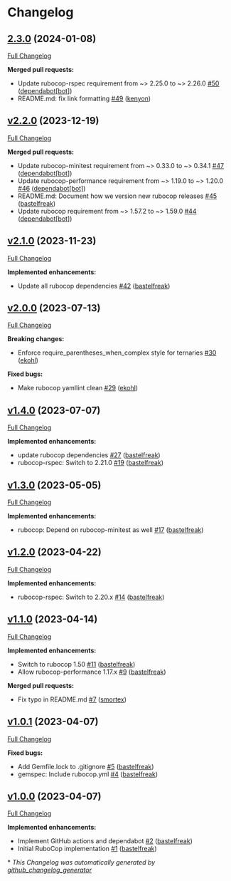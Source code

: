 # Changelog

## [2.3.0](https://github.com/voxpupuli/voxpupuli-rubocop/tree/2.3.0) (2024-01-08)

[Full Changelog](https://github.com/voxpupuli/voxpupuli-rubocop/compare/v2.2.0...2.3.0)

**Merged pull requests:**

- Update rubocop-rspec requirement from ~\> 2.25.0 to ~\> 2.26.0 [\#50](https://github.com/voxpupuli/voxpupuli-rubocop/pull/50) ([dependabot[bot]](https://github.com/apps/dependabot))
- README.md: fix link formatting [\#49](https://github.com/voxpupuli/voxpupuli-rubocop/pull/49) ([kenyon](https://github.com/kenyon))

## [v2.2.0](https://github.com/voxpupuli/voxpupuli-rubocop/tree/v2.2.0) (2023-12-19)

[Full Changelog](https://github.com/voxpupuli/voxpupuli-rubocop/compare/v2.1.0...v2.2.0)

**Merged pull requests:**

- Update rubocop-minitest requirement from ~\> 0.33.0 to ~\> 0.34.1 [\#47](https://github.com/voxpupuli/voxpupuli-rubocop/pull/47) ([dependabot[bot]](https://github.com/apps/dependabot))
- Update rubocop-performance requirement from ~\> 1.19.0 to ~\> 1.20.0 [\#46](https://github.com/voxpupuli/voxpupuli-rubocop/pull/46) ([dependabot[bot]](https://github.com/apps/dependabot))
- README.md: Document how we version new rubocop releases [\#45](https://github.com/voxpupuli/voxpupuli-rubocop/pull/45) ([bastelfreak](https://github.com/bastelfreak))
- Update rubocop requirement from ~\> 1.57.2 to ~\> 1.59.0 [\#44](https://github.com/voxpupuli/voxpupuli-rubocop/pull/44) ([dependabot[bot]](https://github.com/apps/dependabot))

## [v2.1.0](https://github.com/voxpupuli/voxpupuli-rubocop/tree/v2.1.0) (2023-11-23)

[Full Changelog](https://github.com/voxpupuli/voxpupuli-rubocop/compare/v2.0.0...v2.1.0)

**Implemented enhancements:**

- Update all rubocop dependencies [\#42](https://github.com/voxpupuli/voxpupuli-rubocop/pull/42) ([bastelfreak](https://github.com/bastelfreak))

## [v2.0.0](https://github.com/voxpupuli/voxpupuli-rubocop/tree/v2.0.0) (2023-07-13)

[Full Changelog](https://github.com/voxpupuli/voxpupuli-rubocop/compare/v1.4.0...v2.0.0)

**Breaking changes:**

- Enforce require\_parentheses\_when\_complex style for ternaries [\#30](https://github.com/voxpupuli/voxpupuli-rubocop/pull/30) ([ekohl](https://github.com/ekohl))

**Fixed bugs:**

- Make rubocop yamllint clean [\#29](https://github.com/voxpupuli/voxpupuli-rubocop/pull/29) ([ekohl](https://github.com/ekohl))

## [v1.4.0](https://github.com/voxpupuli/voxpupuli-rubocop/tree/v1.4.0) (2023-07-07)

[Full Changelog](https://github.com/voxpupuli/voxpupuli-rubocop/compare/v1.3.0...v1.4.0)

**Implemented enhancements:**

- update rubocop dependencies [\#27](https://github.com/voxpupuli/voxpupuli-rubocop/pull/27) ([bastelfreak](https://github.com/bastelfreak))
- rubocop-rspec: Switch to 2.21.0 [\#19](https://github.com/voxpupuli/voxpupuli-rubocop/pull/19) ([bastelfreak](https://github.com/bastelfreak))

## [v1.3.0](https://github.com/voxpupuli/voxpupuli-rubocop/tree/v1.3.0) (2023-05-05)

[Full Changelog](https://github.com/voxpupuli/voxpupuli-rubocop/compare/v1.2.0...v1.3.0)

**Implemented enhancements:**

- rubocop: Depend on rubocop-minitest as well [\#17](https://github.com/voxpupuli/voxpupuli-rubocop/pull/17) ([bastelfreak](https://github.com/bastelfreak))

## [v1.2.0](https://github.com/voxpupuli/voxpupuli-rubocop/tree/v1.2.0) (2023-04-22)

[Full Changelog](https://github.com/voxpupuli/voxpupuli-rubocop/compare/v1.1.0...v1.2.0)

**Implemented enhancements:**

- rubocop-rspec: Switch to 2.20.x [\#14](https://github.com/voxpupuli/voxpupuli-rubocop/pull/14) ([bastelfreak](https://github.com/bastelfreak))

## [v1.1.0](https://github.com/voxpupuli/voxpupuli-rubocop/tree/v1.1.0) (2023-04-14)

[Full Changelog](https://github.com/voxpupuli/voxpupuli-rubocop/compare/v1.0.1...v1.1.0)

**Implemented enhancements:**

- Switch to rubocop 1.50 [\#11](https://github.com/voxpupuli/voxpupuli-rubocop/pull/11) ([bastelfreak](https://github.com/bastelfreak))
- Allow rubocop-performance 1.17.x [\#9](https://github.com/voxpupuli/voxpupuli-rubocop/pull/9) ([bastelfreak](https://github.com/bastelfreak))

**Merged pull requests:**

- Fix typo in README.md [\#7](https://github.com/voxpupuli/voxpupuli-rubocop/pull/7) ([smortex](https://github.com/smortex))

## [v1.0.1](https://github.com/voxpupuli/voxpupuli-rubocop/tree/v1.0.1) (2023-04-07)

[Full Changelog](https://github.com/voxpupuli/voxpupuli-rubocop/compare/v1.0.0...v1.0.1)

**Fixed bugs:**

- Add Gemfile.lock to .gitignore [\#5](https://github.com/voxpupuli/voxpupuli-rubocop/pull/5) ([bastelfreak](https://github.com/bastelfreak))
- gemspec: Include rubocop.yml [\#4](https://github.com/voxpupuli/voxpupuli-rubocop/pull/4) ([bastelfreak](https://github.com/bastelfreak))

## [v1.0.0](https://github.com/voxpupuli/voxpupuli-rubocop/tree/v1.0.0) (2023-04-07)

[Full Changelog](https://github.com/voxpupuli/voxpupuli-rubocop/compare/56b3b37af992e085209109be9b3d71eb382f58ce...v1.0.0)

**Implemented enhancements:**

- Implement GitHub actions and dependabot [\#2](https://github.com/voxpupuli/voxpupuli-rubocop/pull/2) ([bastelfreak](https://github.com/bastelfreak))
- Initial RuboCop implementation [\#1](https://github.com/voxpupuli/voxpupuli-rubocop/pull/1) ([bastelfreak](https://github.com/bastelfreak))



\* *This Changelog was automatically generated by [github_changelog_generator](https://github.com/github-changelog-generator/github-changelog-generator)*
